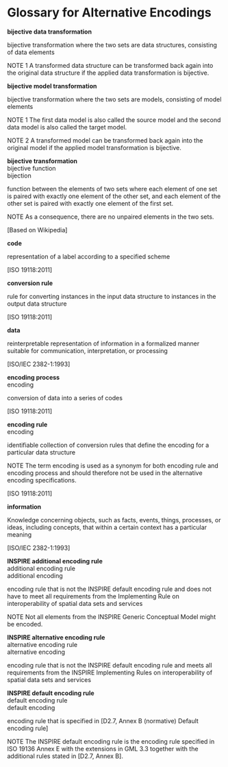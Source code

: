 # Glossary for Alternative Encodings

**bijective data transformation**

bijective transformation where the two sets are data structures, consisting of data elements

NOTE 1 A transformed data structure can be transformed back again into the original data structure if the applied data transformation is bijective.

**bijective model transformation**

bijective transformation where the two sets are models, consisting of model elements

NOTE 1 The first data model is also called the source model and the second data model is also called the target model.

NOTE 2 A transformed model can be transformed back again into the original model if the applied model transformation is bijective.

**bijective transformation**<br />
bijective function<br />
bijection

function between the elements of two sets where each element of one set is paired with exactly one element of the other set, and each element of the other set is paired with exactly one element of the first set.

NOTE As a consequence, there are no unpaired elements in the two sets.

[Based on Wikipedia]

**code**

representation of a label according to a specified scheme

[ISO 19118:2011]

**conversion rule**

rule for converting instances in the input data structure to instances in the output data structure

[ISO 19118:2011]

**data**

reinterpretable representation of information in a formalized manner suitable for communication, interpretation, or processing

[ISO/IEC 2382-1:1993]

**encoding process**<br />
encoding

conversion of data into a series of codes

[ISO 19118:2011]

**encoding rule**<br />
encoding

identifiable collection of conversion rules that define the encoding for a particular data structure

NOTE The term encoding is used as a synonym for both encoding rule and encoding process and should therefore not be used in the alternative encoding specifications.

[ISO 19118:2011]

**information**

Knowledge concerning objects, such as facts, events, things, processes, or ideas, including concepts, that within a certain context has a particular meaning

[ISO/IEC 2382-1:1993]

**INSPIRE additional encoding rule**<br />
additional encoding rule<br />
additional encoding

encoding rule that is not the INSPIRE default encoding rule and does not have to meet all requirements from the Implementing Rule on interoperability of spatial data sets and services

NOTE Not all elements from the INSPIRE Generic Conceptual Model might be encoded.

**INSPIRE alternative encoding rule**<br />
alternative encoding rule<br />
alternative encoding

encoding rule that is not the INSPIRE default encoding rule and meets all requirements from the INSPIRE Implementing Rules on interoperability of spatial data sets and services

**INSPIRE default encoding rule**<br />
default encoding rule<br />
default encoding

encoding rule that is specified in [D2.7, Annex B (normative) Default encoding rule]

NOTE The INSPIRE default encoding rule is the encoding rule specified in ISO 19136 Annex E with the extensions in GML 3.3 together with the additional rules stated in [D2.7, Annex B].